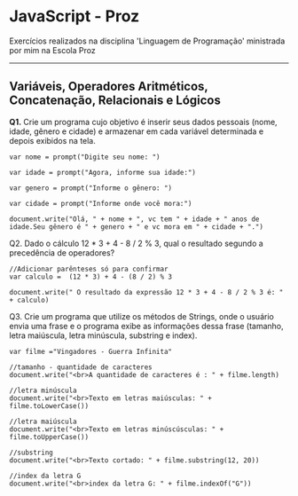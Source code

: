 # JavaScript - Proz
Exercícios realizados na disciplina 'Linguagem de Programação' ministrada por mim na Escola Proz

<hr>

## **Variáveis, Operadores Aritméticos, Concatenação, Relacionais e Lógicos**

**Q1.** Crie um programa cujo objetivo é inserir seus dados pessoais (nome, idade, gênero e cidade) e armazenar em cada variável determinada e depois exibidos na tela.

```
var nome = prompt("Digite seu nome: ")

var idade = prompt("Agora, informe sua idade:")

var genero = prompt("Informe o gênero: ") 

var cidade = prompt("Informe onde você mora:")

document.write("Olá, " + nome + ", vc tem " + idade + " anos de idade.Seu gênero é " + genero + " e vc mora em " + cidade + ".")
```

Q2. Dado o cálculo 12 * 3 + 4 - 8 / 2 % 3, qual o resultado segundo a precedência de operadores?

```
//Adicionar parênteses só para confirmar 
var calculo =  (12 * 3) + 4 - (8 / 2) % 3

document.write(" O resultado da expressão 12 * 3 + 4 - 8 / 2 % 3 é: " + calculo)
```

Q3. Crie um programa que utilize os métodos de Strings, onde o usuário envia uma frase e o programa exibe as informações dessa frase (tamanho, letra maiúscula, letra minúscula, substring e index).

```
var filme ="Vingadores - Guerra Infinita"

//tamanho - quantidade de caracteres
document.write("<br>A quantidade de caracteres é : " + filme.length)

//letra minúscula
document.write("<br>Texto em letras maiúsculas: " + filme.toLowerCase())

//letra maiúscula
document.write("<br>Texto em letras minúscúsculas: " + filme.toUpperCase())

//substring
document.write("<br>Texto cortado: " + filme.substring(12, 20))

//index da letra G
document.write("<br>index da letra G: " + filme.indexOf("G"))

```
